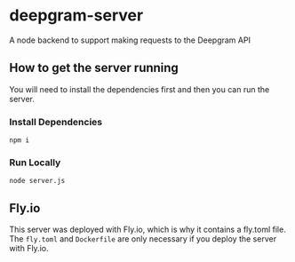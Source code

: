 # deepgram-server

A node backend to support making requests to the Deepgram API

## How to get the server running

You will need to install the dependencies first and then you can run the server.

### Install Dependencies

```
npm i
```

### Run Locally

```
node server.js
```

## Fly.io

This server was deployed with Fly.io, which is why it contains a fly.toml file. The `fly.toml` and `Dockerfile` are only necessary if you deploy the server with Fly.io.
